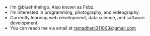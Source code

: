 - I’m @bluefl4mingo. Also known as Febz.
- I’m interested in programming, photography, and videography.
- Currently learning web development, data science, and software development.
- You can reach me via email at ramadhani311003@gmail.com

<!---
bluefl4mingo/bluefl4mingo is a ✨ special ✨ repository because its `README.md` (this file) appears on your GitHub profile.
You can click the Preview link to take a look at your changes.
--->
